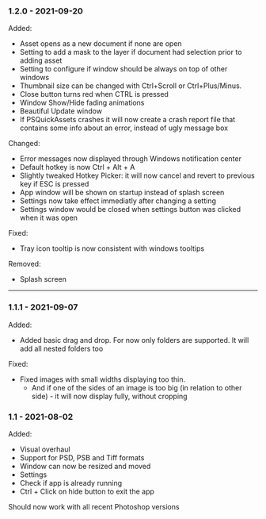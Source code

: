 ### 1.2.0 - 2021-09-20

Added:
- Asset opens as a new document if none are open
- Setting to add a mask to the layer if document had selection prior to adding asset
- Setting to configure if window should be always on top of other windows
- Thumbnail size can be changed with Ctrl+Scroll or Ctrl+Plus/Minus.
- Close button turns red when CTRL is pressed
- Window Show/Hide fading animations
- Beautiful Update window
- If PSQuickAssets crashes it will now create a crash report file that contains some info about an error, instead of ugly message box

Changed:
- Error messages now displayed through Windows notification center
- Default hotkey is now Ctrl + Alt + A
- Slightly tweaked Hotkey Picker: it will now cancel and revert to previous key if ESC is pressed
- App window will be shown on startup instead of splash screen
- Settings now take effect immediatly after changing a setting
- Settings window would be closed when settings button was clicked when it was open

Fixed:
- Tray icon tooltip is now consistent with windows tooltips

Removed:
- Splash screen

---

### 1.1.1 - 2021-09-07

Added:
- Added basic drag and drop. For now only folders are supported. It will add all nested folders too

Fixed:
- Fixed images with small widths displaying too thin.
	- And if one of the sides of an image is too big (in relation to other side) - it will now display fully, without cropping

### 1.1 - 2021-08-02

Added:
- Visual overhaul
- Support for PSD, PSB and Tiff formats
- Window can now be resized and moved
- Settings
- Check if app is already running
- Ctrl + Click on hide button to exit the app

Should now work with all recent Photoshop versions
